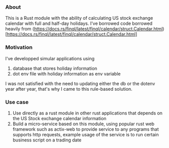 ### About

This is a Rust module with the ability of calculating US stock exchange calendar with full and half-day holidays. I've borrowed code borrowed heavily from (https://docs.rs/finql/latest/finql/calendar/struct.Calendar.html)[https://docs.rs/finql/latest/finql/calendar/struct.Calendar.html]

### Motivation

I've developped simular applications using

1. database that stores holiday information
2. dot env file with holiday information as env variable

I was not satisfied with the need to updating either the db or the dotenv year after year, that's why I came to this rule-based solution.

### Use case

1. Use directly as a rust module in other rust applications that depends on the US Stock exchange calendar information
2. Build a micro-service based on this module, using popular rust web framework such as actix-web to provide service to any programs that supports http requests, example usage of the service is to run certain business script on a trading date

